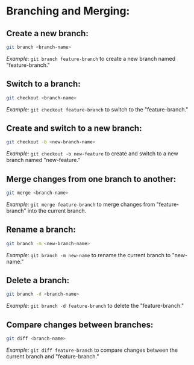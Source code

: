 # **Branching and Merging:**

## Create a new branch:
```bash
git branch <branch-name>
```
*Example:* `git branch feature-branch` to create a new branch named "feature-branch."

## Switch to a branch:
```bash
git checkout <branch-name>
```
*Example:* `git checkout feature-branch` to switch to the "feature-branch."

## Create and switch to a new branch:
```bash
git checkout -b <new-branch-name>
```
*Example:* `git checkout -b new-feature` to create and switch to a new branch named "new-feature."

## Merge changes from one branch to another:
```bash
git merge <branch-name>
```
*Example:* `git merge feature-branch` to merge changes from "feature-branch" into the current branch.

## Rename a branch:
```bash
git branch -m <new-branch-name>
```
*Example:* `git branch -m new-name` to rename the current branch to "new-name."

## Delete a branch:
```bash
git branch -d <branch-name>
```
*Example:* `git branch -d feature-branch` to delete the "feature-branch."

## Compare changes between branches:
```bash
git diff <branch-name>
```
*Example:* `git diff feature-branch` to compare changes between the current branch and "feature-branch."
